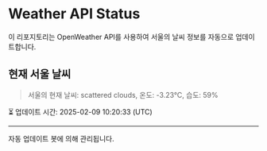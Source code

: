 
# Weather API Status

이 리포지토리는 OpenWeather API를 사용하여 서울의 날씨 정보를 자동으로 업데이트합니다.

## 현재 서울 날씨
> 서울의 현재 날씨: scattered clouds, 온도: -3.23°C, 습도: 59%

⏳ 업데이트 시간: 2025-02-09 10:20:33 (UTC)

---
자동 업데이트 봇에 의해 관리됩니다.
